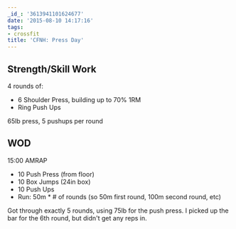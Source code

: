 ```yaml
---
_id_: '3613941101624677'
date: '2015-08-10 14:17:16'
tags:
- crossfit
title: 'CFNH: Press Day'
---
```


## Strength/Skill Work

4 rounds of:

- 6 Shoulder Press, building up to 70% 1RM
- Ring Push Ups

65lb press, 5 pushups per round

## WOD

15:00 AMRAP

- 10 Push Press (from floor)
- 10 Box Jumps (24in box)
- 10 Push Ups
- Run: 50m * # of rounds (so 50m first round, 100m second round, etc)

Got through exactly 5 rounds, using 75lb for the push press. I picked up the bar for the 6th round, but didn't get any reps in.
